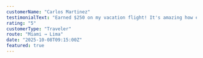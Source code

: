 ```yaml
---
customerName: "Carlos Martinez"
testimonialText: "Earned $250 on my vacation flight! It's amazing how easy it is to help others while making extra money. The platform is secure and the process is straightforward."
rating: "5"
customerType: "Traveler"
route: "Miami → Lima"
date: "2025-10-08T09:15:00Z"
featured: true
---
```

